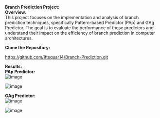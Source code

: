 <b>Branch Prediction Project:</b><br>
<b>Overview:</b><br>
This project focuses on the implementation and analysis of branch prediction techniques, specifically Pattern-based Predictor (PAp) and GAg Predictor. The goal is to evaluate the performance of these predictors and understand their impact on the efficiency of branch prediction in computer architectures.

<b>Clone the Repository:</b><br>

https://github.com/Iftequar14/Branch-Prediction.git

<b>Results:</b><br>
<b>PAp Predictor:</b><br>
![image](https://github.com/Iftequar14/Branch-Prediction/assets/25588492/7379fbd5-2208-401e-8187-04b0f31e2efb)

![image](https://github.com/Iftequar14/Branch-Prediction/assets/25588492/12858ef3-a62d-4914-a00e-7a62a88b1cf1)

<b>GAg Predictor:</b><br>
![image](https://github.com/Iftequar14/Branch-Prediction/assets/25588492/163e936c-41ad-48b6-988c-9c5e181a9b13)

![image](https://github.com/Iftequar14/Branch-Prediction/assets/25588492/fce84e13-e734-4fc7-9e30-d0845242dd42)
